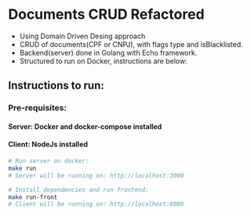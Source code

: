 # Documents CRUD Refactored

- Using Domain Driven Desing approach
- CRUD of documents(CPF or CNPJ), with flags type and isBlacklisted.
- Backend(server) done in Golang with Echo framework.
- Structured to run on Docker, instructions are below:

## Instructions to run:

### Pre-requisites: 
#### Server: Docker and docker-compose installed
#### Client: NodeJs installed

```bash
# Run server on docker:
make run
# Server will be running on: http://localhost:3000

# Install dependencies and run frontend:
make run-front
# Client will be running on: http://localhost:8080


```